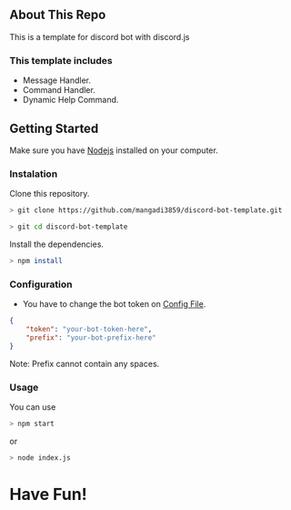 ## About This Repo

This is a template for discord bot with discord.js

### This template includes

-   Message Handler.
-   Command Handler.
-   Dynamic Help Command.

## Getting Started

Make sure you have [Nodejs](https://nodejs.org/en/download/) installed on your computer.

### Instalation

Clone this repository.

```bash
> git clone https://github.com/mangadi3859/discord-bot-template.git
```

```bash
> git cd discord-bot-template
```

Install the dependencies.

```bash
> npm install
```

### Configuration

-   You have to change the bot token on [Config File](https://github.com/mangadi3859/discord-bot-template/blob/main/data/config.json).

```json
{
    "token": "your-bot-token-here",
    "prefix": "your-bot-prefix-here"
}
```

Note: Prefix cannot contain any spaces.

### Usage

You can use

```bash
> npm start
```

or

```bash
> node index.js
```

# Have Fun!
